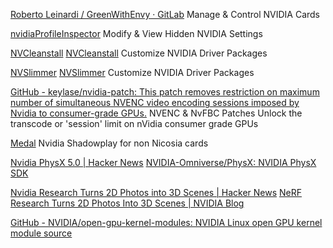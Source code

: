 
[Roberto Leinardi / GreenWithEnvy · GitLab](https://gitlab.com/leinardi/gwe)
Manage & Control NVIDIA Cards

[nvidiaProfileInspector](https://github.com/Orbmu2k/nvidiaProfileInspector)
Modify & View Hidden NVIDIA Settings

[NVCleanstall](https://www.techpowerup.com/download/techpowerup-nvcleanstall/)
[NVCleanstall](https://www.techspot.com/downloads/downloadnow/7246/?evp=99dc9f075f5dc723cda250985ad614d8&file=9654)
Customize NVIDIA Driver Packages

[NVSlimmer](https://majorgeeks.com/files/details/nvslimmer.html)
[NVSlimmer](https://ftp.nluug.nl/pub/games/PC/guru3d/nvslimmer/%5BGuru3D.com%5D-NVSlimmer.zip)
Customize NVIDIA Driver Packages

[GitHub - keylase/nvidia-patch: This patch removes restriction on maximum number of simultaneous NVENC video encoding sessions imposed by Nvidia to consumer-grade GPUs.](https://github.com/keylase/nvidia-patch)
NVENC & NvFBC Patches
Unlock the transcode or 'session' limit on nVidia consumer grade GPUs

[Medal](https://medal.tv/)
Nvidia Shadowplay for non Nicosia cards

[Nvidia PhysX 5.0 | Hacker News](https://news.ycombinator.com/item?id=33519414)
[NVIDIA-Omniverse/PhysX: NVIDIA PhysX SDK](https://github.com/NVIDIA-Omniverse/PhysX)

[Nvidia Research Turns 2D Photos into 3D Scenes | Hacker News](https://news.ycombinator.com/item?id=30806925)
[NeRF Research Turns 2D Photos Into 3D Scenes | NVIDIA Blog](https://blogs.nvidia.com/blog/instant-nerf-research-3d-ai/)

[GitHub - NVIDIA/open-gpu-kernel-modules: NVIDIA Linux open GPU kernel module source](https://github.com/NVIDIA/open-gpu-kernel-modules)
